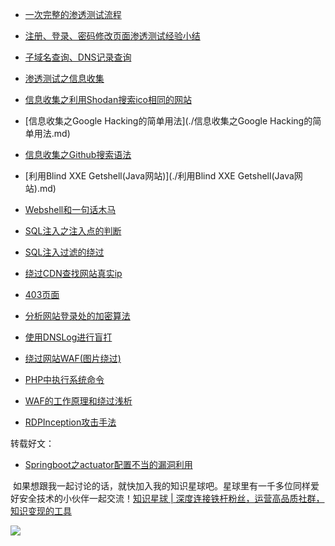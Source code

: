 *   [一次完整的渗透测试流程](./一次完整的渗透测试流程.md)

*   [注册、登录、密码修改页面渗透测试经验小结](./注册、登录、密码修改页面渗透测试经验小结.md)

*   [子域名查询、DNS记录查询](./子域名查询、DNS记录查询.md)

*   [渗透测试之信息收集](./渗透测试之信息收集.md)

*   [信息收集之利用Shodan搜索ico相同的网站](./信息收集之利用Shodan搜索ico相同的网站.md)

*   [信息收集之Google Hacking的简单用法](./信息收集之Google Hacking的简单用法.md)

*   [信息收集之Github搜索语法](../杂项/信息收集之Github搜索语法.md)

*   [利用Blind XXE Getshell(Java网站)](./利用Blind XXE Getshell(Java网站).md)

*   [Webshell和一句话木马](./Webshell和一句话木马.md)

*   [SQL注入之注入点的判断](./SQL注入之注入点的判断.md)

*   [SQL注入过滤的绕过](./SQL注入过滤的绕过.md)

*   [绕过CDN查找网站真实ip](./绕过CDN查找网站真实ip.md)

*   [403页面](./403页面.md)

*   [分析网站登录处的加密算法](./分析网站登录处的加密算法.md)

*   [使用DNSLog进行盲打](./使用DNSLog进行盲打.md)

*   [绕过网站WAF(图片绕过)](./绕过网站WAF(图片绕过).md)

*   [PHP中执行系统命令](./PHP中执行系统命令(绕过disable_functions).md)

*   [WAF的工作原理和绕过浅析](./WAF的工作原理和绕过浅析.md)

*   [RDPInception攻击手法](./RDPInception攻击手法.md)



转载好文：



*   [Springboot之actuator配置不当的漏洞利用](https://www.freebuf.com/news/193509.html "Springboot之actuator配置不当的漏洞利用")



 如果想跟我一起讨论的话，就快加入我的知识星球吧。星球里有一千多位同样爱好安全技术的小伙伴一起交流！[知识星球 | 深度连接铁杆粉丝，运营高品质社群，知识变现的工具](https://wx.zsxq.com/dweb2/index/group/88514121251242 "知识星球 | 深度连接铁杆粉丝，运营高品质社群，知识变现的工具")



![](https://img-blog.csdnimg.cn/1219ed79e9ed449d85d27b732cda5ea6.jpg)
